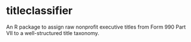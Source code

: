 # titleclassifier
An R package to assign raw nonprofit executive titles from Form 990 Part VII to a well-structured title taxonomy. 
